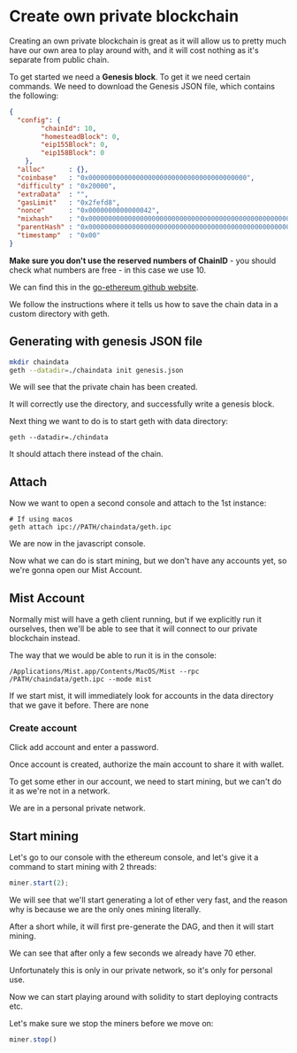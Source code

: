 # Create own private blockchain

Creating an own private blockchain is great as it will allow us to pretty much have our own area to play around with, and it will cost nothing as it's separate from public chain.

To get started we need a **Genesis block**. To get it we need certain commands. We need to download the Genesis JSON file, which contains the following:

``` json
{
  "config": {
        "chainId": 10,
        "homesteadBlock": 0,
        "eip155Block": 0,
        "eip158Block": 0
    },
  "alloc"      : {},
  "coinbase"   : "0x0000000000000000000000000000000000000000",
  "difficulty" : "0x20000",
  "extraData"  : "",
  "gasLimit"   : "0x2fefd8",
  "nonce"      : "0x0000000000000042",
  "mixhash"    : "0x0000000000000000000000000000000000000000000000000000000000000000",
  "parentHash" : "0x0000000000000000000000000000000000000000000000000000000000000000",
  "timestamp"  : "0x00"
}
```

**Make sure you don't use the reserved numbers of ChainID** - you should check what numbers are free - in this case we use 10.

We can find this in the [go-ethereum github website](http://github.com/ethereum/go-ethereum).

We follow the instructions where it tells us how to save the chain data in a custom directory with geth.

## Generating with genesis JSON file

``` bash
mkdir chaindata
geth --datadir=./chaindata init genesis.json
```

We will see that the private chain has been created.

It will correctly use the directory, and successfully write a genesis block.

Next thing we want to do is to start geth with data directory:

```
geth --datadir=./chindata
```

It should attach there instead of the chain.

## Attach

Now we want to open a second console and attach to the 1st instance:

```
# If using macos
geth attach ipc://PATH/chaindata/geth.ipc
```

We are now in the javascript console.

Now what we can do is start mining, but we don't have any accounts yet, so we're gonna open our Mist Account.

## Mist Account

Normally mist will have a geth client running, but if we explicitly run it ourselves, then we'll be able to see that it will connect to our private blockchain instead.

The way that we would be able to run it is in the console:

```
/Applications/Mist.app/Contents/MacOS/Mist --rpc /PATH/chaindata/geth.ipc --mode mist
```

If we start mist, it will immediately look for accounts in the data directory that we gave it before. There are none

### Create account

Click add account and enter a password.

Once account is created, authorize the main account to share it with wallet.

To get some ether in our account, we need to start mining, but we can't do it as we're not in a network.

We are in a personal private network.

## Start mining

Let's go to our console with the ethereum console, and let's give it a command to start mining with 2 threads:

``` javascript
miner.start(2);
```

We will see that we'll start generating a lot of ether very fast, and the reason why is because we are the only ones mining literally.

After a short while, it will first pre-generate the DAG, and then it will start mining.

We can see that after only a few seconds we already have 70 ether.

Unfortunately this is only in our private network, so it's only for personal use.

Now we can start playing around with solidity to start deploying contracts etc.

Let's make sure we stop the miners before we move on:

``` javascript
miner.stop()
```




